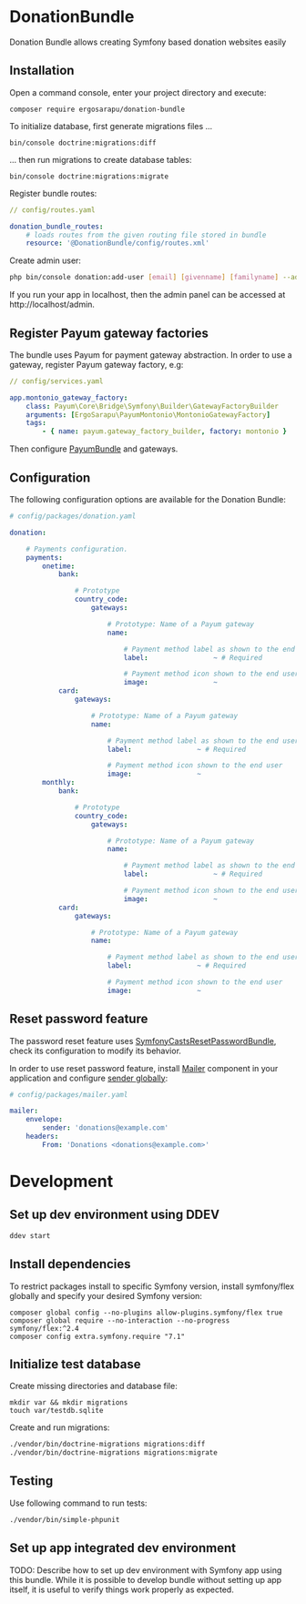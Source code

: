 # DonationBundle

Donation Bundle allows creating Symfony based donation websites easily

## Installation

Open a command console, enter your project directory and execute:

```console
composer require ergosarapu/donation-bundle
```

To initialize database, first generate migrations files ...

```console
bin/console doctrine:migrations:diff
```

... then run migrations to create database tables:

```console
bin/console doctrine:migrations:migrate
```

Register bundle routes:
```yaml
// config/routes.yaml

donation_bundle_routes:
    # loads routes from the given routing file stored in bundle
    resource: '@DonationBundle/config/routes.xml'
```

Create admin user:
```sh
php bin/console donation:add-user [email] [givenname] [familyname] --admin
```

If you run your app in localhost, then the admin panel can be accessed at http://localhost/admin.

## Register Payum gateway factories

The bundle uses Payum for payment gateway abstraction. In order to use a gateway, register Payum gateway factory, e.g:

```yaml
// config/services.yaml

app.montonio_gateway_factory:
    class: Payum\Core\Bridge\Symfony\Builder\GatewayFactoryBuilder
    arguments: [ErgoSarapu\PayumMontonio\MontonioGatewayFactory]
    tags:
        - { name: payum.gateway_factory_builder, factory: montonio }
```

Then configure [PayumBundle](https://github.com/Payum/PayumBundle) and gateways.

## Configuration

The following configuration options are available for the Donation Bundle:

```yaml
# config/packages/donation.yaml

donation:

    # Payments configuration.
    payments:
        onetime:
            bank:

                # Prototype
                country_code:
                    gateways:

                        # Prototype: Name of a Payum gateway
                        name:

                            # Payment method label as shown to the end user
                            label:                ~ # Required

                            # Payment method icon shown to the end user
                            image:                ~
            card:
                gateways:

                    # Prototype: Name of a Payum gateway
                    name:

                        # Payment method label as shown to the end user
                        label:                ~ # Required

                        # Payment method icon shown to the end user
                        image:                ~
        monthly:
            bank:

                # Prototype
                country_code:
                    gateways:

                        # Prototype: Name of a Payum gateway
                        name:

                            # Payment method label as shown to the end user
                            label:                ~ # Required

                            # Payment method icon shown to the end user
                            image:                ~
            card:
                gateways:

                    # Prototype: Name of a Payum gateway
                    name:

                        # Payment method label as shown to the end user
                        label:                ~ # Required

                        # Payment method icon shown to the end user
                        image:                ~
```

## Reset password feature
The password reset feature uses [SymfonyCastsResetPasswordBundle](https://github.com/symfonycasts/reset-password-bundle), check its configuration to modify its behavior.

In order to use reset password feature, install [Mailer](https://symfony.com/doc/current/mailer.html) component in your application and configure [sender globally](https://symfony.com/doc/current/mailer.html#configuring-emails-globally):
```yaml
# config/packages/mailer.yaml

mailer:
    envelope:
        sender: 'donations@example.com'
    headers:
        From: 'Donations <donations@example.com>'
```


# Development

## Set up dev environment using DDEV
```sh
ddev start
```

## Install dependencies

To restrict packages install to specific Symfony version, install symfony/flex globally and specify your desired Symfony version: 

```console
composer global config --no-plugins allow-plugins.symfony/flex true
composer global require --no-interaction --no-progress symfony/flex:^2.4
composer config extra.symfony.require "7.1"
```

## Initialize test database
Create missing directories and database file:
```console
mkdir var && mkdir migrations
touch var/testdb.sqlite
```

Create and run migrations:
```sh
./vendor/bin/doctrine-migrations migrations:diff
./vendor/bin/doctrine-migrations migrations:migrate
```

## Testing
Use following command to run tests:
```sh
./vendor/bin/simple-phpunit
```

## Set up app integrated dev environment
TODO: Describe how to set up dev environment with Symfony app using this bundle. While it is possible to develop bundle without setting up app itself, it is useful to verify things work properly as expected.